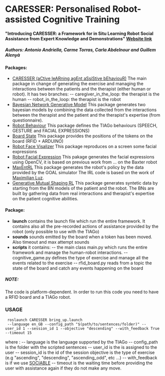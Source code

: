 # CARESSER: Personalised Robot-assisted Cognitive Training

#### "Introducing CARESSER: a Framework for in Situ Learning Robot Social Assistance from Expert Knowledge and Demonstrations" [Website link](http://www.iri.upc.edu/groups/perception/#CARESSER)

##### Authors: Antonio Andriella, Carme Torras, Carla Abdelnour and Guillem Alenyà


#### Packages:
- [CARESSER (aCtive leARning agEnt aSsiStive bEhaviouR)](https://github.com/aandriella/carf)
The main package in change of generating the exercise and managing the interactions between the patients and the therapist (either human or robot). It has two branches:
-- caregiver_in_the_loop: the therapist is the human
-- robot_in_the_loop: the therapist is the robot
- [Bayesian Network Generative Model](https://github.com/aandriella/BN_GenerativeModel)
This package generates two bayesian models by combining the data collected from the interactions between the therapist and the patient and the therapist's expertise (from questionnaire).
- [Robot Behaviour](https://github.com/aandriella/robot_behaviour)
This package defines the TIAGo behaviours (SPEECH, GESTURE and FACIAL EXPRESSIONS)
- [Board State](https://github.com/aandriella/board_state)
This package provides the positions of the tokens on the board (RFID + ARDUINO)
- [Robot Face Visalizer](https://github.com/aandriella/robot_face_visualizer)
This package reproduces on a screen some facial expressions 
- [Robot Facial Expression](https://github.com/aandriella/robot_facial_expression)
This pakage generates the facial expressions using OpenCV, it is based on previous work from ... on the Baxter robot
- [MaxEntRL](https://github.com/aandriella/MaxEntRL)
This package generates the robot's policy by the data provided by the GOAL simulator
The IRL code is based on the work of [ Maximilian Luz](https://github.com/qzed/irl-maxent).
- [Generative Mutual Shaping RL](https://github.com/aandriella/GenMutShapRL)
This package generates syntetic data by starting from the BN models of the patient and the robot. The BNs are built by gathering data from real interactions and therapist's expertise on the patient cognitive abilities.

#### Package:
- **launch** contains the launch file which run the entire framework. It contains also all the pre-recorded actions of assistance provided by the robot (only possible to use with the TIAGo)
- **sounds** sounds emitted by the board when a token has been moved. Also timeout and max attempt sounds
- **scripts** it contains:
-- the main class main.py which runs the entire framework and manage the human-robot interactions. 
-- cognitive_game.py defines the type of exercise and manage all the events related to the exercise 
-- rfid_board.py reads from a topic the state of the board and catch any events happening on the board

##### NOTE:
The code is platform-dependent. In order to run this code you need to have a RFID board and a TIAGo robot.


### USAGE

``` 
 roslaunch CARESSER bring_up.launch 
 --language en_GB --config_path "$(path/to/sentences/folder)" --user_id 1 --session_id 1 --objective "descending" --with_feedback True --timeout 15  
```
where :
-- language is the language supported by the TIAGo
-- config_path is the folder with the scripted sentences
-- user_id is the is assigned to the user 
-- session_id is the id of the session objective is the type of exercise (e.g "ascending", "descending", "ascending_odd", etc ...) 
-- with_feedback is if we use [SOCIABLE](http://www.iri.upc.edu/files/scidoc/2353-Discovering-SOCIABLE:-Using-a-conceptual-model-to-evaluate-the-legibility-and-effectiveness-of-backchannel-cues-in-an-entertainment-scenario.pdf) 
-- timeout is the waiting time before providing the user with assistance again if they do not make any move.


